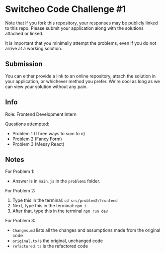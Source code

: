 # Switcheo Code Challenge #1

Note that if you fork this repository, your responses may be publicly linked to this repo.
Please submit your application along with the solutions attached or linked.

It is important that you minimally attempt the problems, even if you do not arrive at a working solution.

## Submission

You can either provide a link to an online repository, attach the solution in your application, or whichever method you prefer.
We're cool as long as we can view your solution without any pain.

## Info

Role: Frontend Development Intern

Questions attempted:

- Problem 1 (Three ways to sum to n)
- Problem 2 (Fancy Form)
- Problem 3 (Messy React)

## Notes

For Problem 1:

- Answer is in ``main.js`` in the ``problem1`` folder.

For Problem 2:

1. Type this in the terminal: ``cd src/problem2/frontend``
2. Next, type this in the terminal: ``npm i``
3. After that, type this in the terminal ``npm run dev``

For Problem 3:

- ``Changes.md`` lists all the changes and assumptions made from the original code
- ``original.ts`` is the original, unchanged code
- ``refactored.ts`` is the refactored code
